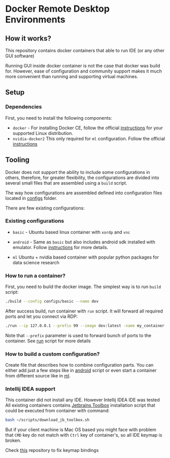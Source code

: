# Docker Remote Desktop Environments

## How it works?

This repository contains docker containers that able to run IDE (or any other GUI software)

Running GUI inside docker container is not the case that docker was build for.
However, ease of configuration and community support makes it much more convenient than running and supporting
virtual machines.

## Setup

### Dependencies

First, you need to install the following components:

* `docker` - For installing Docker CE, follow the official [instructions](https://docs.docker.com/engine/install/) for
  your supported Linux distribution.
* `nvidia-docker2` This only required for `ml` configuration. Follow the
  official [instructions](https://docs.nvidia.com/datacenter/cloud-native/container-toolkit/install-guide.html#installing-on-ubuntu-and-debian)

## Tooling

Docker does not support the ability to include some configurations in others, therefore, for greater flexibility,
the configurations are divided into several small files that are assembled using a `build` script.

The way how configurations are assembled defined into configuration files located in [configs](./configs) folder.

There are few existing configurations:

### Existing configurations

- `basic` - Ubuntu based linux container with `xordp` and `vnc`

- `android` - Same as `basic` but also includes android sdk installed with emulator.
  Follow [instructions](./android/Readme.md) for more details.
- `ml` Ubuntu + nvidia based container with popular python packages for data science research

### How to run a container?

First, you need to build the docker image.
The simplest way is to run `build` script:

```bash
./build --config configs/basic --name dev
```

After success build, run container with `run` script. It will forward all required ports and let you connect via RDP:

```bash
./run --ip 127.0.0.1 --prefix 99 --image dev:latest -name my_container
```

Note that `--prefix` parameter is used to forward bunch of ports to the container. See [run](./run) script for more
details

### How to build a custom configuration?

Create file that describes how to combine configuration parts. You can either add just a few steps
like in [android](./configs/android) script or even start a container from different source like in [ml](./configs/ml).

### Intellij IDEA support

This container did not install any IDE. However Intellij IDEA IDE was tested
All existing containers contains [Jetbrains Toolbox](https://www.jetbrains.com/toolbox-app/) installation script that
could be executed from container with command:

```bash 
bash ~/scripts/download_jb_toolbox.sh
```

But if your client machine is Mac OS based you might face with problem that `CMD` key do not match with `Ctrl` key of
container's, so all IDE keymap is broken.

Check [this](https://github.com/satween/MacOsLinuxRDPBindings)
repository to fix keymap bindings
